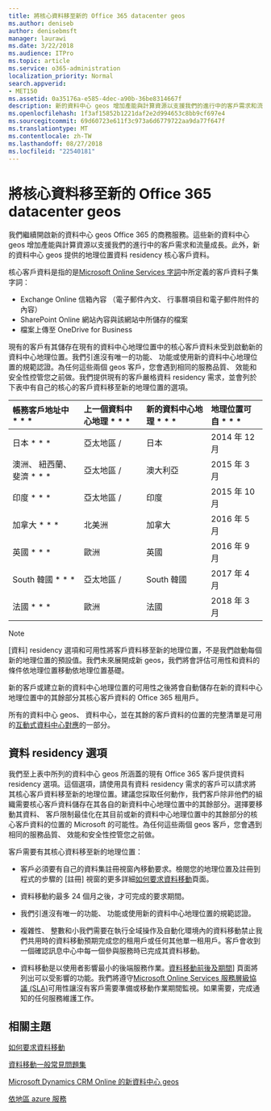 ```yaml
---
title: 將核心資料移至新的 Office 365 datacenter geos
ms.author: deniseb
author: denisebmsft
manager: laurawi
ms.date: 3/22/2018
ms.audience: ITPro
ms.topic: article
ms.service: o365-administration
localization_priority: Normal
search.appverid:
- MET150
ms.assetid: 0a35176a-e585-4dec-a90b-36be8314667f
description: 新的資料中心 geos 增加產能與計算資源以支援我們的進行中的客戶需求和流量成長。此外，新的資料中心 geos 提供的地理位置資料 residency 核心客戶資料。核心客戶資料是指的是 Microsoft Online Services 字詞中所定義的客戶資料子集字詞： Exchange Online 信箱內容 （電子郵件內文、 行事曆項目及內容的電子郵件附件） 和 SharePoint Online 網站內容與檔案儲存該網站內，而且檔案上傳至 OneDrive for Business。
ms.openlocfilehash: 1f3af15852b1221daf2e2d994653c8bb9cf697e4
ms.sourcegitcommit: 69d60723e611f3c973a6d6779722aa9da77f647f
ms.translationtype: MT
ms.contentlocale: zh-TW
ms.lasthandoff: 08/27/2018
ms.locfileid: "22540181"
---
```

# <a name="moving-core-data-to-new-office-365-datacenter-geos"></a>將核心資料移至新的 Office 365 datacenter geos

我們繼續開啟新的資料中心 geos Office 365 的商務服務。這些新的資料中心 geos 增加產能與計算資源以支援我們的進行中的客戶需求和流量成長。此外，新的資料中心 geos 提供的地理位置資料 residency 核心客戶資料。 

核心客戶資料是指的是[Microsoft Online Services 字詞](https://go.microsoft.com/fwlink/p/?LinkID=249048)中所定義的客戶資料子集字詞： 
- Exchange Online 信箱內容 （電子郵件內文、 行事曆項目和電子郵件附件的內容）
- SharePoint Online 網站內容與該網站中所儲存的檔案
- 檔案上傳至 OneDrive for Business 
  
現有的客戶有其儲存在現有的資料中心地理位置中的核心客戶資料未受到啟動新的資料中心地理位置。我們引進沒有唯一的功能、 功能或使用新的資料中心地理位置的規範認證。為任何這些兩個 geos 客戶，您會遇到相同的服務品質、 效能和安全性控管您之前做。我們提供現有的客戶嚴格資料 residency 需求，並會列於下表中有自己的核心的客戶資料移至新的地理位置的選項。
  
|帳務客戶地址中 * * *|上一個資料中心地理 * * *|新的資料中心地理 * * *|地理位置可自 * * *|
|:-----|:-----|:-----|:-----|
|日本 * * *| 亞太地區 / | 日本 | 2014 年 12 月 |
|澳洲、 紐西蘭、 斐濟 * * *| 亞太地區 / | 澳大利亞 | 2015 年 3 月 |
|印度 * * *| 亞太地區 / | 印度 | 2015 年 10 月 |
|加拿大 * * *| 北美洲 | 加拿大 | 2016 年 5 月 |
|英國 * * *| 歐洲 | 英國 | 2016 年 9 月 |
|South 韓國 * * *| 亞太地區 / | South 韓國 | 2017 年 4 月 |
|法國 * * *| 歐洲 | 法國 | 2018 年 3 月 |
   
> [!NOTE]
> [資料] residency 選項和可用性將客戶資料移至新的地理位置，不是我們啟動每個新的地理位置的預設值。我們未來展開成新 geos，我們將會評估可用性和資料的條件依地理位置移動依地理位置基礎。 
  
新的客戶或建立新的資料中心地理位置的可用性之後將會自動儲存在新的資料中心地理位置中的其餘部分其核心客戶資料的 Office 365 租用戶。
  
所有的資料中心 geos、 資料中心，並在其餘的客戶資料的位置的完整清單是可用的[互動式資料中心對應](https://aka.ms/dcmaps)的一部分。 
  
## <a name="data-residency-option"></a>資料 residency 選項

我們至上表中所列的資料中心 geos 所涵蓋的現有 Office 365 客戶提供資料 residency 選項。這個選項，請使用具有資料 residency 需求的客戶可以請求將其核心客戶資料移至新的地理位置。建議您採取任何動作，我們客戶除非他們的組織需要核心客戶資料儲存在其各自的新資料中心地理位置中的其餘部分。選擇要移動其資料、 客戶限制最佳化在其目前或新的資料中心地理位置中的其餘部分的核心客戶資料的位置的 Microsoft 的可能性。為任何這些兩個 geos 客戶，您會遇到相同的服務品質、 效能和安全性控管您之前做。
  
客戶需要有其核心資料移至新的地理位置：
  
- 客戶必須要有自己的資料集註冊視窗內移動要求。檢閱您的地理位置及註冊到程式的步驟的 [註冊] 視窗的更多詳細[如何要求資料移動](request-your-data-move.md)頁面。 
    
- 資料移動約最多 24 個月之後，才可完成的要求期間。
    
- 我們引進沒有唯一的功能、 功能或使用新的資料中心地理位置的規範認證。
    
- 複雜性、 整數和小我們需要在執行全域操作及自動化環境內的資料移動禁止我們共用時的資料移動預期完成您的租用戶或任何其他單一租用戶。客戶會收到一個確認訊息中心中每一個參與服務時已完成其資料移動。 
    
- 資料移動是以使用者影響最小的後端服務作業。[資料移動前後及期間](during-and-after-your-data-move.md)] 頁面將列出可以受影響的功能。我們將遵守[Microsoft Online Services 服務層級協議 (SLA)](https://go.microsoft.com/fwlink/p/?LinkId=523897)可用性讓沒有客戶需要準備或移動作業期間監視。如果需要，完成通知的任何服務維護工作。 
    
## <a name="related-topics"></a>相關主題 
 
[如何要求資料移動](request-your-data-move.md)
    
[資料移動一般常見問題集](data-move-faq.md)
  
[Microsoft Dynamics CRM Online 的新資料中心 geos](https://go.microsoft.com/fwlink/p/?Linkid=615924)
  
[依地區 azure 服務](https://azure.microsoft.com/en-us/regions/)
  

